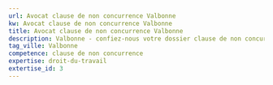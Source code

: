 ```yaml
---
url: Avocat clause de non concurrence Valbonne
kw: Avocat clause de non concurrence Valbonne
title: Avocat clause de non concurrence Valbonne
description: Valbonne - confiez-nous votre dossier clause de non concurrence
tag_ville: Valbonne
competence: clause de non concurrence
expertise: droit-du-travail
extertise_id: 3
---
```

